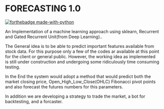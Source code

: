 # FORECASTING 1.0
[![forthebadge made-with-python](http://ForTheBadge.com/images/badges/made-with-python.svg)](https://www.python.org/)

An Implementation of a machine learning approach using sklearn, Recurrent and Gated
Recurrent Unit(from Deep Learning)..

The General idea is to be able to predict important features available from stock data.
For this purpose only a few of the codes ar available at this point for the client or general
public.
However, the working idea as implemented is still under construction and undergoing some
ridiculously time consuming testing.

In the End the system would adopt a method that would predict both the market 
closing price, Open_High_Low_Close(OHLC) Fibonacci pivot points and also  forecast the 
futures numbers for this parameters.

In addition we are developing a strategy to trade the market, a bot for backtesting,
and a forcaster.